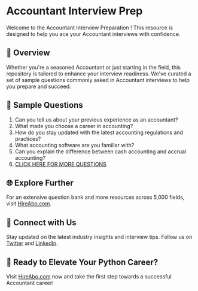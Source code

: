 # Accountant Interview Prep

Welcome to the Accountant Interview Preparation ! This resource is designed to help you ace your Accountant interviews with confidence.

## 🚀 Overview

Whether you're a seasoned Accountant or just starting in the field, this repository is tailored to enhance your interview readiness. We've curated a set of sample questions commonly asked in Accountant interviews to help you prepare and succeed.

## 📝 Sample Questions

1. Can you tell us about your previous experience as an accountant?
2. What made you choose a career in accounting?
3. How do you stay updated with the latest accounting regulations and practices?
4. What accounting software are you familiar with?
5. Can you explain the difference between cash accounting and accrual accounting?
6. [CLICK HERE FOR MORE QUESTIONS](https://hireabo.com/job/1_2_13/Accountant)

## 🌐 Explore Further

For an extensive question bank and more resources across 5,000 fields, visit [HireAbo.com](https://www.hireabo.com).

## 📱 Connect with Us

Stay updated on the latest industry insights and interview tips. Follow us on [Twitter](https://twitter.com/hireabo) and [LinkedIn](https://www.linkedin.com/in/hire-abo-3609972a8/).

## 🚀 Ready to Elevate Your Python Career?

Visit [HireAbo.com](https://www.hireabo.com) now and take the first step towards a successful Accountant career!